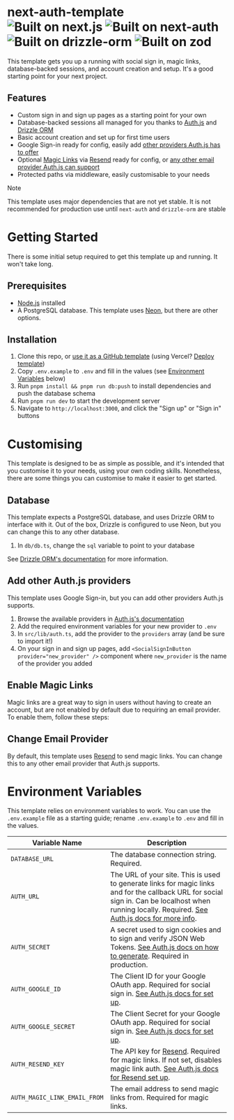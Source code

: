 # next-auth-template<br />![Built on next.js](https://img.shields.io/github/package-json/dependency-version/jakeisonline/next-auth-template/next?style=flat-square) ![Built on next-auth](https://img.shields.io/github/package-json/dependency-version/jakeisonline/next-auth-template/next-auth?style=flat-square) ![Built on drizzle-orm](https://img.shields.io/github/package-json/dependency-version/jakeisonline/next-auth-template/drizzle-orm?style=flat-square) ![Built on zod](https://img.shields.io/github/package-json/dependency-version/jakeisonline/next-auth-template/zod?style=flat-square)

This template gets you up a running with social sign in, magic links, database-backed sessions, and account creation and setup. It's a good starting point for your next project.

## Features

- Custom sign in and sign up pages as a starting point for your own
- Database-backed sessions all managed for you thanks to [Auth.js](https://authjs.dev/) and [Drizzle ORM](https://orm.drizzle.team/)
- Basic account creation and set up for first time users
- Google Sign-in ready for config, easily add [other providers Auth.js has to offer](https://authjs.dev/reference/core/providers)
- Optional [Magic Links](https://authjs.dev/getting-started/authentication/email) via [Resend](https://resend.com/emails) ready for config, or [any other email provider Auth.js can support](https://authjs.dev/getting-started/authentication/email#providers)
- Protected paths via middleware, easily customisable to your needs

> [!NOTE]
> This template uses major dependencies that are not yet stable. It is not recommended for production use until `next-auth` and `drizzle-orm` are stable

# Getting Started

There is some initial setup required to get this template up and running. It won't take long.

## Prerequisites

- [Node.js](https://nodejs.org/en/) installed
- A PostgreSQL database. This template uses [Neon](https://neon.tech/), but there are other options.

## Installation

1. Clone this repo, or [use it as a GitHub template](https://github.com/jakeisonline/next-auth-template/generate) (using Vercel? [Deploy template](<https://vercel.com/new/clone?repository-url=https%3A%2F%2Fgithub.com%2Fjakeisonline%2Fnext-auth-template&env=DATABASE_URL,NEXTAUTH_URL,AUTH_SECRET,AUTH_GOOGLE_ID,AUTH_GOOGLE_SECRET,AUTH_RESEND_KEY,AUTH_MAGIC_LINK_EMAIL_FROM&envDescription=API%20keys%20needed%20for%20signing%20in%20with%20Google%20and%20emailing%20magic%20links&envLink=https%3A%2F%2Fgithub.com%2Fjakeisonline%2Fnext-auth-template%3Ftab%3Dreadme-ov-file%23envrionment-variables&redirect-url=https%3A%2F%2Fgithub.com%2Fjakeisonline%2Fnext-auth-template%3Ftab%3Dreadme-ov-file%23next-auth-template&demo-title=See%20next-auth-template%20in%20action&demo-description=An%20(almost)%20vanilla%20deploy%20of%20this%20template.%20Resets%20any%20users%20and%20sessions%20every%20few%20hours.&demo-url=https%3A%2F%2Fnext-auth-template-demo.vercel.app%2F&demo-image=https%3A%2F%2Fcamo.githubusercontent.com%2Fc69f49b98c29ba792daf811661b5448ec743f721047119358ac2603ca0531b73%2F68747470733a2f2f6a616b6569736f6e6c696e652e636f6d2f6f70656e67726170682d696d6167652e706e67>))
2. Copy `.env.example` to `.env` and fill in the values (see [Environment Variables](#environment-variables) below)
3. Run `pnpm install && pnpm run db:push` to install dependencies and push the database schema
4. Run `pnpm run dev` to start the development server
5. Navigate to `http://localhost:3000`, and click the "Sign up" or "Sign in" buttons

# Customising

This template is designed to be as simple as possible, and it's intended that you customise it to your needs, using your own coding skills. Nonetheless, there are some things you can customise to make it easier to get started.

## Database

This template expects a PostgreSQL database, and uses Drizzle ORM to interface with it. Out of the box, Drizzle is configured to use Neon, but you can change this to any other database.

1. In `db/db.ts`, change the `sql` variable to point to your database

See [Drizzle ORM's documentation](https://orm.drizzle.team/docs/get-started-postgresql) for more information.

## Add other Auth.js providers

This template uses Google Sign-in, but you can add other providers Auth.js supports.

1. Browse the available providers in [Auth.js's documentation](https://authjs.dev/getting-started/authentication/oauth)
2. Add the required environment variables for your new provider to `.env`
3. In `src/lib/auth.ts`, add the provider to the `providers` array (and be sure to import it!)
4. On your sign in and sign up pages, add `<SocialSignInButton provider="new_provider" />` component where `new_provider` is the name of the provider you added

## Enable Magic Links

Magic links are a great way to sign in users without having to create an account, but are not enabled by default due to requiring an email provider. To enable them, follow these steps:

## Change Email Provider

By default, this template uses [Resend](https://resend.com/emails) to send magic links. You can change this to any other email provider that Auth.js supports.

# Environment Variables

This template relies on environment variables to work. You can use the `.env.example` file as a starting guide; rename `.env.example` to `.env` and fill in the values.

| Variable Name                | Description                                                                                                                                                                                                                                                  |
| ---------------------------- | ------------------------------------------------------------------------------------------------------------------------------------------------------------------------------------------------------------------------------------------------------------ |
| `DATABASE_URL`               | The database connection string. Required.                                                                                                                                                                                                                    |
| `AUTH_URL`                   | The URL of your site. This is used to generate links for magic links and for the callback URL for social sign in. Can be localhost when running locally. Required. [See Auth.js docs for more info](https://authjs.dev/getting-started/deployment#auth_url). |
| `AUTH_SECRET`                | A secret used to sign cookies and to sign and verify JSON Web Tokens. [See Auth.js docs on how to generate](https://authjs.dev/getting-started/deployment#auth_secret). Required in production.                                                              |
| `AUTH_GOOGLE_ID`             | The Client ID for your Google OAuth app. Required for social sign in. [See Auth.js docs for set up](https://authjs.dev/getting-started/providers/google#setup).                                                                                              |
| `AUTH_GOOGLE_SECRET`         | The Client Secret for your Google OAuth app. Required for social sign in. [See Auth.js docs for set up](https://authjs.dev/getting-started/providers/google#setup).                                                                                          |
| `AUTH_RESEND_KEY`            | The API key for [Resend](https://resend.com/). Required for magic links. If not set, disables magic link auth. [See Auth.js docs for Resend set up](https://authjs.dev/guides/configuring-resend).                                                           |
| `AUTH_MAGIC_LINK_EMAIL_FROM` | The email address to send magic links from. Required for magic links.                                                                                                                                                                                        |
